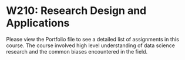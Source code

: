 # W210: Research Design and Applications
Please view the Portfolio file to see a detailed list of assignments in this course. The course involved high level understanding of data science research and the common biases encountered in the field.
